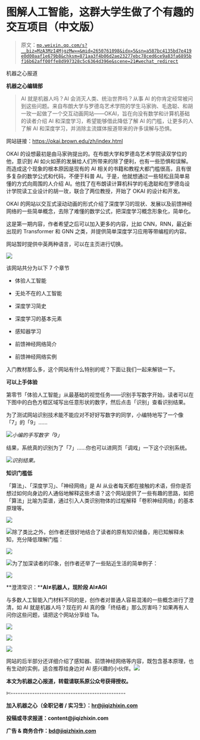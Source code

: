 # 图解人工智能，这群大学生做了个有趣的交互项目（中文版）

> 原文：[`mp.weixin.qq.com/s?__biz=MzA3MzI4MjgzMw==&mid=2650761098&idx=5&sn=a587bc4135bd7e419e0d00aaf1e679b8&chksm=871aa3f4b06d2ae23277ebc78ced6ce9a83fa6895bf16b62aff00ffe8d997328c5c6364d396e&scene=21#wechat_redirect`](http://mp.weixin.qq.com/s?__biz=MzA3MzI4MjgzMw==&mid=2650761098&idx=5&sn=a587bc4135bd7e419e0d00aaf1e679b8&chksm=871aa3f4b06d2ae23277ebc78ced6ce9a83fa6895bf16b62aff00ffe8d997328c5c6364d396e&scene=21#wechat_redirect)

机器之心报道

**机器之心编辑部**

> AI 就是机器人吗？AI 会消灭人类、统治世界吗？从事 AI 的你肯定经常被问到这些问题。来自布朗大学与罗德岛艺术学院的学生马家驹、毛逸聪、和胡一玫一起做了一个交互动画网站——OKAI，旨在向没有数学和计算机基础的读者介绍 AI 和深度学习，希望能够借此降低了解 AI 的门槛，让更多的人了解 AI 和深度学习，并消除主流媒体报道带来的许多误解与恐惧。

网站链接：https://okai.brown.edu/zh/index.html

OKAI 的设想最初是由马家驹提出的。在布朗大学和罗德岛艺术学院读双学位的他，意识到 AI 如火如荼的发展给人们所带来的除了便利，也有一些恐惧和误解。而造成这个现象的根本原因是现有的 AI 相关的书籍和教程大都门槛很高，且有很多复杂的数学公式和代码，不便于科普 AI。于是，他就想通过一些轻松且简单易懂的方式向周围的人介绍 AI。他找了在布朗读计算机科学的毛逸聪和在罗德岛设计学院读工业设计的胡一玫，联合了两位教授，开始了 OKAI 的设计和开发。

OKAI 的网站以交互式滚动动画的形式介绍了深度学习的现状、发展以及前馈神经网络的一些简单概念，去除了难懂的数学公式，把深度学习概念形象化，简单化。

这是第一期内容，作者希望之后可以加入更多的内容，比如 CNN，RNN，最近新出现的 Transformer 和 GNN 之类，并提供简单深度学习应用等带编程的内容。

网站暂时提供中英两种语言，可以在主页进行切换。

![](img/fd58c6f0c18c58b528c4cf800269deee.jpg)

该网站共分为以下 7 个章节

*   体验人工智能

*   无处不在的人工智能

*   深度学习简史

*   深度学习的基本元素

*   感知器学习

*   前馈神经网络简介

*   前馈神经网络实例

入门教材那么多，这个网站有什么特别的呢？下面让我们一起来解锁一下。

**可以上手体验**

第零节「体验人工智能」从最基础的视觉任务——识别手写数字开始，读者可以在下图中的白色方框区域写出任意形状的数字，然后点击「识别」查看识别结果。

为了测试网站识别技术能不能应对不好好写数字的同学，小编特地写了一个像「7」的「9」……

*![](img/5aa8c79be89e0b2f99cf5464b60d8690.jpg)*小编的手写数字「9」**

结果，系统真的识别为了「7」……你也可以进网页「调戏」一下这个识别系统。

![](img/6f3b41d3c720b900bdde76cf7efc1e8f.jpg)*识别结果。*

**知识门槛低**

「算法」、「深度学习」、「神经网络」是 AI 从业者每天都在接触的术语，但你是否想过如何向身边的人通俗地解释这些术语？这个网站提供了一些有趣的思路，如把「算法」比喻为菜谱，通过引入人类识别物体的过程解释「卷积神经网络」的基本原理等。

![](img/057e3c26c0b6838fd1cbbc88ee5bd763.jpg)

![](img/82bf8118b7f9717e86aa179d59eeba8c.jpg)除了类比之外，创作者还很好地结合了读者的原有知识储备，用已知解释未知，充分降低理解门槛：

![](img/abeb7672ad7e601c32119998c6b8357a.jpg)

![](img/afe3baa615ef9f6ba249a8a1f6c22658.jpg)为了加深读者的印象，创作者还举了一些贴近生活的简单例子：

![](img/978ccf5b14ca355964eccd3c7c6cd776.jpg)

**澄清常识：****AI≠机器人，现阶段 AI≠AGI**

与多数人工智能入门材料不同的是，创作者对普通人容易混淆的一些概念进行了澄清，如 AI 就是机器人吗？现在的 AI 真的像「终结者」那么厉害吗？如果再有人问你这些问题，请把这个网站分享给 Ta。

![](img/72e26fe29757f54ec85d318be4c80e06.jpg)

![](img/f2f22d2f49ce43d90618de47559916c6.jpg)

![](img/037df5eaf0a49203f2c69f797206eeb6.jpg)

网站的后半部分还详细介绍了感知器、前馈神经网络等内容，既包含基本原理，也有生动的实例，适合推荐给身边对 AI 感兴趣的小伙伴。****![](img/98db554c57db91144fde9866558fb8c3.jpg)****

****本文为机器之心报道，**转载请联系原公众号获得授权****。**

✄------------------------------------------------

**加入机器之心（全职记者 / 实习生）：hr@jiqizhixin.com**

**投稿或寻求报道：**content**@jiqizhixin.com**

**广告 & 商务合作：bd@jiqizhixin.com**